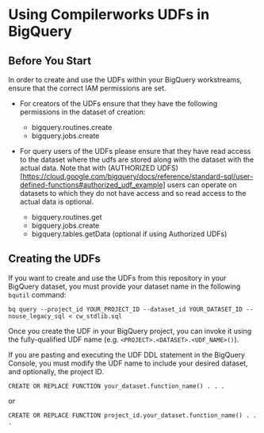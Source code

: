 # Using Compilerworks UDFs in BigQuery

## Before You Start

In order to create and use the UDFs within your BigQuery workstreams, ensure that the correct IAM permissions are set.


* For creators of the UDFs ensure that they have the following permissions in the dataset of creation:
  * bigquery.routines.create
  * bigquery.jobs.create

* For query users of the UDFs please ensure that they have read access to the dataset where the udfs are stored along with the dataset with the actual data. Note that with (AUTHORIZED UDFS)[https://cloud.google.com/bigquery/docs/reference/standard-sql/user-defined-functions#authorized_udf_example] users can operate on datasets to which they do not have access and so read access to the actual data is optional.
  * bigquery.routines.get
  * bigquery.jobs.create
  * bigquery.tables.getData (optional if using Authorized UDFs)

## Creating the UDFs

If you want to create and use the UDFs from this repository in your BigQuery dataset,
you must provide your dataset name in the following `bqutil` command:

`bq query --project_id YOUR_PROJECT_ID --dataset_id YOUR_DATASET_ID
--nouse_legacy_sql < cw_stdlib.sql`

Once you create the UDF in your BigQuery project, you can invoke it using the
fully-qualified UDF name (e.g. `<PROJECT>.<DATASET>.<UDF_NAME>()`).

If you are pasting and executing the UDF DDL statement in the BigQuery Console,
you must modify the UDF name to include your desired dataset, and optionally,
the project ID.

`CREATE OR REPLACE FUNCTION your_dataset.function_name() . . .`

or

`CREATE OR REPLACE FUNCTION project_id.your_dataset.function_name() . . .`